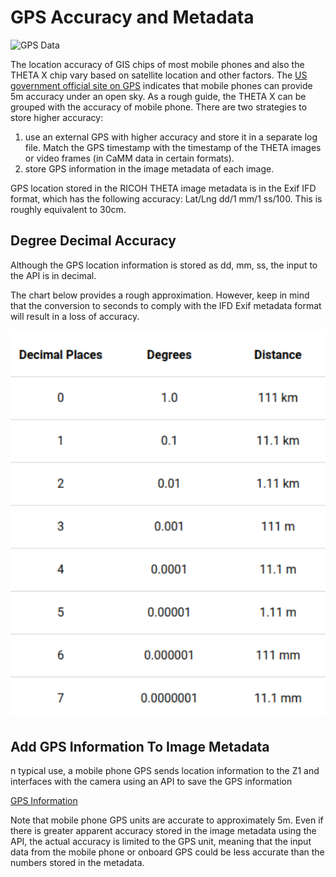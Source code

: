 # GPS Accuracy and Metadata

![GPS Data](images/home/sensor_image/sensor_metadata.png)

The location accuracy of GIS chips of most mobile phones and also the THETA X chip vary based on satellite location and other factors.  The [US government official site on GPS](https://www.gps.gov/systems/gps/performance/accuracy/) indicates that mobile phones can provide 5m accuracy under an open sky. As a rough guide, the THETA X can be grouped with the accuracy of mobile phone.
There are two strategies to store higher accuracy:

1. use an external GPS with higher accuracy and store it in a separate log file.  Match the GPS timestamp with the timestamp of the THETA images or video frames (in CaMM data in certain formats).
2. store GPS information in the image metadata of each image.

GPS location stored in the RICOH THETA image metadata is in the Exif IFD format, which has the following accuracy:  Lat/Lng dd/1 mm/1 ss/100.  This is roughly equivalent to 30cm.

## Degree Decimal Accuracy

Although the GPS location information is stored as
dd, mm, ss, the input to the API is in decimal.

The chart below provides a rough approximation. However,
keep in mind that the conversion to seconds to comply
with the IFD Exif metadata format will result in a loss
of accuracy.

![GPS decimal](images/gps_accuracy/gps_decimal.png)

## Add GPS Information To Image Metadata

n typical use, a mobile phone GPS sends location information to the Z1 and interfaces with the camera using an API to save the GPS information

[GPS Information](https://github.com/ricohapi/theta-api-specs/blob/main/theta-web-api-v2.1/options/gps_info.md)

Note that mobile phone GPS units are accurate to approximately 5m.  Even if there is greater apparent accuracy stored in the image metadata using the API, the actual accuracy is limited to the GPS unit, meaning that the input data from the mobile phone or onboard GPS could be less accurate than the numbers stored in the metadata.
